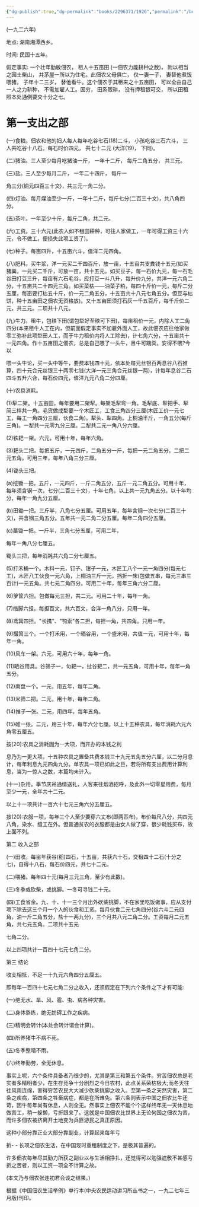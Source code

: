 ```yaml
---
{"dg-publish":true,"dg-permalink":"books/2296371/1926","permalink":"/books/2296371/1926/","metatags":{"description":"本文集是在一九四一年延安出版的《农村调查》一书的基础上增订而成的。这次增补了《反对本本主义》、《总政治部关于调查人口和土地状况的通知》、《关于农村调查》、《中国佃农生活举例》、《寻乌调查》五篇著作。收入本文集的著作分为两部分，一部分是论述调查研究的文章，一部分是调查报告和土地法。","og:site_name":"DavonOs","og:title":"毛泽东农村调查文集","og:type":"book","og:url":"https://zuji.eu.org/books/2296371/1926","og:image":"https://pic.cyol.com/img/20230328/img_9601a3490e41a8eb1c1a2908ec3056e6c602.png","og:image:width":"50","og:image:alt":"bookcover"},"dgShowInlineTitle":true,"created":"2025-08-09 18:14","updated":"2025-08-22 19:27"}
---
```



(一九二六年)

地点: 湖南湘潭西乡。

时间: 民国十五年。

假定事实: 一个壮年勤敏佃农， 租人十五亩田 (一佃农力能耕种之数)， 附以相当之园土柴山， 并茅屋一所以为住宅。此佃农父母俱亡， 仅一妻一子， 妻替他煮饭喂猪， 子年十二三岁， 替他看牛。这个佃农于其租来之十五亩田， 可以全由自己一人之力耕种， 不需加雇人工。因穷， 田系贩耕， 没有押租银可交， 所以田租照本处通例要交十分之七。

# 第一支出之部

(一)食粮。佃农和他的妇人每人每年吃谷七石(18)二斗， 小孩吃谷三石六斗， 三人共吃谷十八石。每石时价四元， 共七十二元 (大洋(19)， 下同)。

(二)猪油。三人至少每月吃猪油一斤， 一年十二斤， 每斤二角五分， 共三元。

(三)盐。三人至少每月二斤， 一年二十四斤， 每斤一

角三分(铜元四百三十文)，共三元一角二分。

(四)灯油。每月煤油至少一斤，一年十二斤，每斤七分(二百三十文)，共八角四分。

(五)茶叶。一年至少十斤，每斤二角，共二元。

(六)工资。三十六元(此农人如不租田耕种，可往人家做工，一年可得工资三十六元，令不做工，便损失此项工资了)。

(七)种子。每亩四升，十五亩六斗，值洋二元四角。

(八)肥料。买牛浆，洋一元买二千四百斤，放一亩，十五亩共支粪钱十五元(如买猪粪，一元买二千斤，可放一亩，共十五元。如买豆子，每一石价九元，每一石毛谷田打豆三升，每亩有六石毛谷，应打豆一斗八升，每升价九分，共洋一元六角二分，十五亩共二十四元三角。如买菜枯——油菜子粕，每四十斤价一元，每斤二分五厘，每亩要打枯五十斤，价一元二角五分，十五亩共十八元七角五分。但豆与枯饼，种十五亩田之佃农无资格放)。又十五亩田须打石灰一千五百斤，每千斤价二元，共三元。二项共十八元。

(九)牛力。租牛，包秧下田(谓包犁好至秧可下田)，每亩租价一元，内除人工二角四分(本来租牛人工在内，但前面假定事实不加雇外面人工，故此佃农应往他家做零工弥补此项犁田人工，而于牛力租价内将人工除去)，计七角六分，十五亩共十一元四角。作十五亩田之佃农，总是自己喂了一头牛，且牛可踹粪，安得不喂?今以

喂一头牛论，买一头中等牛，要费本钱四十元，依本处每元丝银百两息谷八石推算，四十元合元丝银三十两零七钱(大洋一元三角合元丝银一两)，计每年息谷二石四斗五升六合，每石价四元，值洋九元八角二分四厘。

(十)农具消耗。

(1)犁二架。十五亩田，每年要用二架犁。每架毛犁弯一角。毛犁底、犁把手、犁简三样共一角。毛货做成犁要一个木匠工，工食三角四分三厘(木匠工价一元七工，每工一角四分三厘，伙食二角)。犁头、犁四角。上桐油半斤，一角五分(每斤三角)。一犁共一元零九分三厘。二犁共二元一角八分六厘。

(2)铁耙一架。六元，可用十年，每年六角。

(3)耙头二把。每把五斤，一元四斤，二角五分一斤，每把一元二角五分。二把二元五角。可用三年，每年八角三分三厘。

(4)锄头三把。

(a)挖锄一把。五斤，一元四斤，一斤二角五分，五斤一元二角五分。可用十年，每年须含钢一次，七分(二百三十文)，十年七角。以上共一元九角五分。以十年均分，每年一角九分五厘。

(b)田锄一把。三斤半，八角七分五厘。可用五年，每年含钢一次七分(二百三十文)，共含钢三角五分。五年共一元二角二分五厘。每年二角四分五厘。

(c)藁锄一把。一斤半，三角七分五厘，可用二年，

每年一角八分七厘五。

锄头三把，每年消耗共六角二分七厘五。

(5)打禾桶一个。木料一元，钉子、钳子一元，木匠工八个一元一角四分(每元七工)，木匠八工伙食一元六角，上桐油三斤一元，挡折一床(包做五串，每元三串三百计)一元五角。共七元二角四分。可用二十年，每年三角六分二厘。

(6)箩筐六担。包做每元三担，共二元。可用二十年，每年一角。

(7)络脚六担。每担百文，共六百文，合洋一角八分，只用一年。

(8)鸢箕四担。"长携"、"钩索"各二担，每担一角，共四角。只用一年。

(9)撮箕三个。一个打禾用，一个晒谷用，一个盛米用，共值一元，可用十年，每年一角。

(10)风车一架。六元，可用六十年，每年一角。

(11)晒谷用具。谷筛子一，匀耙一，扯谷耙二，共一元五角，可用十年，每年一角五分。

(12)南盘一个。一元，用五年，每年二角。

(13)米筛二把。二元，用十年，每年二角。

(14)推子一张。二元，用四年，每年五角。

(15)碓一张。二元，用三十年，每年六分七厘。以上十五种农具，每年消耗六元六角零五厘五。

按[20]:农具之消耗固为一大项，而开办的本钱之利

息乃为一更大项。十五种农具之置备共费本钱三十九元五角五分六厘，以二分月息计，每年利息九元四角九分。单农具一项已如此之巨，若将所有支出费用计算利息，当为一惊人之数，本篇均未计入。

(十一)杂用。季节庆吊通情送礼，人客来往烟酒招呼，及此外一切零星用费，每月至少一元，全年共十二元。

以上十一项共计一百六十七元三角六分五厘五。

按(20):衣服一项，每年三个人至少要穿六丈布(即两匹布)，布价每尺八分，共四元八角，染水、缝工在外。但普通贫农的衣服都是由女人做了穿，很少耗钱买布，故上面不列。

第二 收入之部

(一)田收。每亩年获谷(稻)四石，十五亩，共获六十石，交租四十二石(十分之七)，自得十八石，每石价四元，共七十二元。

(二)喂猪。每年四十元(每月三元三角，至少有此数)。

(三)冬季或砍柴，或挑脚。一冬可寻钱二十元。

(四)工食省余。九、十、十一三个月出外砍柴挑脚，不在家里吃饭做事，应从支付项下除去这三个月一个人的伙食和工资。每月伙食二元七角四分(谷六斗二元四角，油一斤二角五分，盐十一两九分)，三个月共八元二角二分。工资每月二元五角，共七元五角。二项共十五元

七角二分。

以上四项共计一百四十七元七角二分。

第三 结论

收支相抵，不足一十九元六角四分五厘五。

即每年一百四十七元七角二分之收入，还须假定在下列六个条件之下才有可能:

(一)绝无水、旱、风、雹、虫、病各种灾害。

(二)身体熬练，绝无妨碍工作之疾病。

(三)精明会转计(本处会转计谓会计算)。

(四)所养猪牛不病不死。

(五)冬季整晴不雨。

(六)终年勤劳，全无休息。

事实上呢，六个条件具备者乃很少的，尤其是第三和第五个条件。穷苦佃农总是老实者多精明者少，在生存竞争十分剧烈之今日农村，此点关系荣枯极大;而冬天往往风雨连绵，害得穷苦农民大大减少砍柴挑脚之收入。至第一条之天然灾害，第二条之疾病，第四条之牲畜病症，都是在所难免。第六条则表示中国之佃农比牛还苛，因牛每年尚有休息，人则全无。然事实上佃农不能个个这样终年无一天休息地做苦工，稍一躲懒，亏折跟来了。这就是中国佃农比世界上无论何国之佃农为苦，而许多佃农被挤离开土地变为兵匪游民之真正原因。

这种小部分靠正业大部分靠副业，计算起来每年亏

折- - 长项之佃农生活，在中国现时重租制度之下，是极其普遍的。

许多佃农每年尽其勤力所获之副业以与生活相挣扎，还觉得可以勉强遮敷不甚感亏折之苦者，则以工资一项全不计算之故。

(本文乃与佃农张连初君会谈之结果。)

根据《中国佃农生活举例》单行本(中央农民运动讲习所丛书之一，一九二七年三月版)刊印。